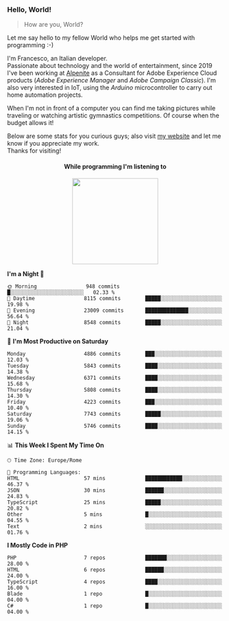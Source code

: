 ### Hello, World!

> How are you, World?

Let me say hello to my fellow World who helps me get started with programming :-)

I'm Francesco, an Italian developer.  
Passionate about technology and the world of entertainment, since 2019 I've been working at [Alpenite](https://www.alpenite.com) as a Consultant for Adobe Experience Cloud products (*Adobe Experience Manager* and *Adobe Campaign Classic*). I'm also very interested in IoT, using the *Arduino* microcontroller to carry out home automation projects.

When I'm not in front of a computer you can find me taking pictures while traveling or watching artistic gymnastics competitions. Of course when the budget allows it!

Below are some stats for you curious guys; also visit [my website](https://www.francescorega.eu) and let me know if you appreciate my work.  
Thanks for visiting!

<div align="center">
  <h4>While programming I'm listening to</h4>
  <a href="https://apps.francescorega.eu/now-playing/11147232609" target="_blank"><img src="https://apps.francescorega.eu/now-playing/11147232609" width="200"></a>
</div>

<!--START_SECTION:waka-->
**I'm a Night 🦉** 

```text
🌞 Morning                948 commits         █░░░░░░░░░░░░░░░░░░░░░░░░   02.33 % 
🌆 Daytime                8115 commits        █████░░░░░░░░░░░░░░░░░░░░   19.98 % 
🌃 Evening                23009 commits       ██████████████░░░░░░░░░░░   56.64 % 
🌙 Night                  8548 commits        █████░░░░░░░░░░░░░░░░░░░░   21.04 % 
```
📅 **I'm Most Productive on Saturday** 

```text
Monday                   4886 commits        ███░░░░░░░░░░░░░░░░░░░░░░   12.03 % 
Tuesday                  5843 commits        ████░░░░░░░░░░░░░░░░░░░░░   14.38 % 
Wednesday                6371 commits        ████░░░░░░░░░░░░░░░░░░░░░   15.68 % 
Thursday                 5808 commits        ████░░░░░░░░░░░░░░░░░░░░░   14.30 % 
Friday                   4223 commits        ███░░░░░░░░░░░░░░░░░░░░░░   10.40 % 
Saturday                 7743 commits        █████░░░░░░░░░░░░░░░░░░░░   19.06 % 
Sunday                   5746 commits        ████░░░░░░░░░░░░░░░░░░░░░   14.15 % 
```


📊 **This Week I Spent My Time On** 

```text
🕑︎ Time Zone: Europe/Rome

💬 Programming Languages: 
HTML                     57 mins             ████████████░░░░░░░░░░░░░   46.37 % 
JSON                     30 mins             ██████░░░░░░░░░░░░░░░░░░░   24.83 % 
TypeScript               25 mins             █████░░░░░░░░░░░░░░░░░░░░   20.82 % 
Other                    5 mins              █░░░░░░░░░░░░░░░░░░░░░░░░   04.55 % 
Text                     2 mins              ░░░░░░░░░░░░░░░░░░░░░░░░░   01.76 % 
```

**I Mostly Code in PHP** 

```text
PHP                      7 repos             ███████░░░░░░░░░░░░░░░░░░   28.00 % 
HTML                     6 repos             ██████░░░░░░░░░░░░░░░░░░░   24.00 % 
TypeScript               4 repos             ████░░░░░░░░░░░░░░░░░░░░░   16.00 % 
Blade                    1 repo              █░░░░░░░░░░░░░░░░░░░░░░░░   04.00 % 
C#                       1 repo              █░░░░░░░░░░░░░░░░░░░░░░░░   04.00 % 
```




<!--END_SECTION:waka-->
